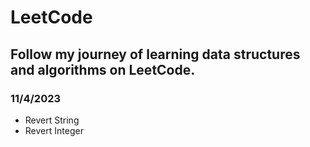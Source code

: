 # LeetCode
## Follow my journey of learning data structures and algorithms on LeetCode.
### 11/4/2023
- Revert String
- Revert Integer
